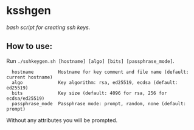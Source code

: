 # ksshgen
*bash script for creating ssh keys.*

## How to use:

Run `./sshkeygen.sh [hostname] [algo] [bits] [passphrase_mode]`.
```
  hostname         Hostname for key comment and file name (default: current hostname)
  algo             Key algorithm: rsa, ed25519, ecdsa (default: ed25519)
  bits             Key size (default: 4096 for rsa, 256 for ecdsa/ed25519)
  passphrase_mode  Passphrase mode: prompt, random, none (default: prompt)
```
Without any attributes you will be prompted.
